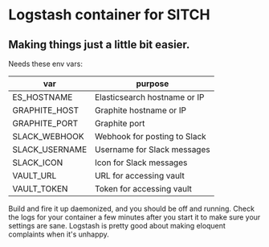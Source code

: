 # Logstash container for SITCH
## Making things just a little bit easier.

Needs these env vars:

| var            | purpose                       |
|----------------|-------------------------------|
| ES_HOSTNAME    | Elasticsearch hostname  or IP |
| GRAPHITE_HOST  | Graphite hostname or IP       |
| GRAPHITE_PORT  | Graphite port                 |
| SLACK_WEBHOOK  | Webhook for posting to Slack  |
| SLACK_USERNAME | Username for Slack messages   |
| SLACK_ICON     | Icon for Slack messages       |
| VAULT_URL      | URL for accessing vault       |
| VAULT_TOKEN    | Token for accessing vault     |

Build and fire it up daemonized, and you should be off and running.  Check the
logs for your container a few minutes after you start it to make sure your
settings are sane.  Logstash is pretty good about making eloquent complaints
when it's unhappy.
